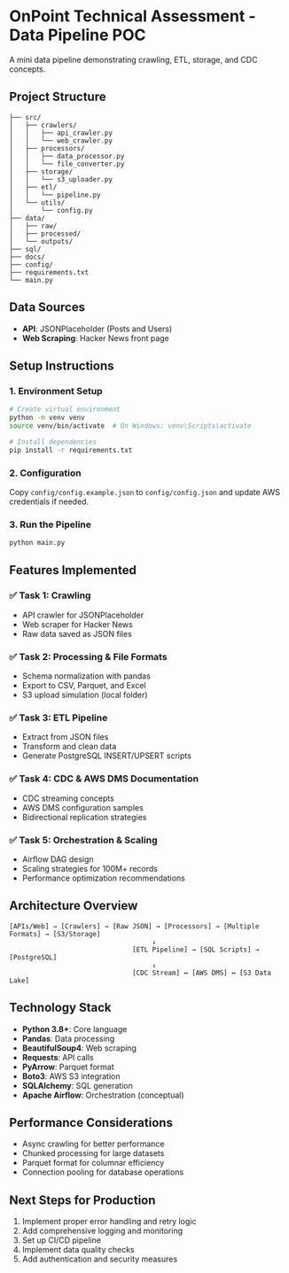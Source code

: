 # OnPoint Technical Assessment - Data Pipeline POC

A mini data pipeline demonstrating crawling, ETL, storage, and CDC concepts.

## Project Structure
```
├── src/
│   ├── crawlers/
│   │   ├── api_crawler.py
│   │   └── web_crawler.py
│   ├── processors/
│   │   ├── data_processor.py
│   │   └── file_converter.py
│   ├── storage/
│   │   └── s3_uploader.py
│   ├── etl/
│   │   └── pipeline.py
│   └── utils/
│       └── config.py
├── data/
│   ├── raw/
│   ├── processed/
│   └── outputs/
├── sql/
├── docs/
├── config/
├── requirements.txt
└── main.py
```

## Data Sources
- **API**: JSONPlaceholder (Posts and Users)
- **Web Scraping**: Hacker News front page

## Setup Instructions

### 1. Environment Setup
```bash
# Create virtual environment
python -m venv venv
source venv/bin/activate  # On Windows: venv\Scripts\activate

# Install dependencies
pip install -r requirements.txt
```

### 2. Configuration
Copy `config/config.example.json` to `config/config.json` and update AWS credentials if needed.

### 3. Run the Pipeline
```bash
python main.py
```

## Features Implemented

### ✅ Task 1: Crawling
- API crawler for JSONPlaceholder
- Web scraper for Hacker News
- Raw data saved as JSON files

### ✅ Task 2: Processing & File Formats
- Schema normalization with pandas
- Export to CSV, Parquet, and Excel
- S3 upload simulation (local folder)

### ✅ Task 3: ETL Pipeline
- Extract from JSON files
- Transform and clean data
- Generate PostgreSQL INSERT/UPSERT scripts

### ✅ Task 4: CDC & AWS DMS Documentation
- CDC streaming concepts
- AWS DMS configuration samples
- Bidirectional replication strategies

### ✅ Task 5: Orchestration & Scaling
- Airflow DAG design
- Scaling strategies for 100M+ records
- Performance optimization recommendations

## Architecture Overview

```
[APIs/Web] → [Crawlers] → [Raw JSON] → [Processors] → [Multiple Formats] → [S3/Storage]
                                    ↓
                               [ETL Pipeline] → [SQL Scripts] → [PostgreSQL]
                                    ↓
                               [CDC Stream] ↔ [AWS DMS] ↔ [S3 Data Lake]
```

## Technology Stack
- **Python 3.8+**: Core language
- **Pandas**: Data processing
- **BeautifulSoup4**: Web scraping
- **Requests**: API calls
- **PyArrow**: Parquet format
- **Boto3**: AWS S3 integration
- **SQLAlchemy**: SQL generation
- **Apache Airflow**: Orchestration (conceptual)

## Performance Considerations
- Async crawling for better performance
- Chunked processing for large datasets
- Parquet format for columnar efficiency
- Connection pooling for database operations

## Next Steps for Production
1. Implement proper error handling and retry logic
2. Add comprehensive logging and monitoring
3. Set up CI/CD pipeline
4. Implement data quality checks
5. Add authentication and security measures